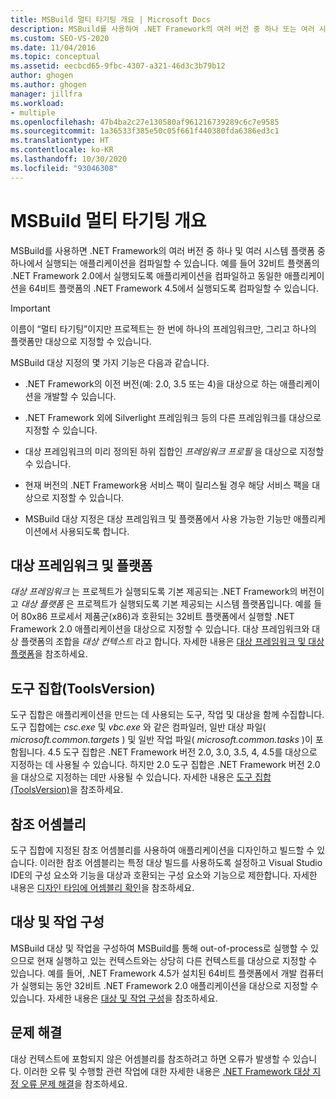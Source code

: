 ```yaml
---
title: MSBuild 멀티 타기팅 개요 | Microsoft Docs
description: MSBuild를 사용하여 .NET Framework의 여러 버전 중 하나 또는 여러 시스템 플랫폼 중 하나에서 실행되는 애플리케이션을 컴파일하는 방법을 알아봅니다.
ms.custom: SEO-VS-2020
ms.date: 11/04/2016
ms.topic: conceptual
ms.assetid: eecbcd65-9fbc-4307-a321-46d3c3b79b12
author: ghogen
ms.author: ghogen
manager: jillfra
ms.workload:
- multiple
ms.openlocfilehash: 47b4ba2c27e130580af961216739289c6c7e9585
ms.sourcegitcommit: 1a36533f385e50c05f661f440380fda6386ed3c1
ms.translationtype: HT
ms.contentlocale: ko-KR
ms.lasthandoff: 10/30/2020
ms.locfileid: "93046308"
---
```

# <a name="msbuild-multitargeting-overview"></a>MSBuild 멀티 타기팅 개요

MSBuild를 사용하면 .NET Framework의 여러 버전 중 하나 및 여러 시스템 플랫폼 중 하나에서 실행되는 애플리케이션을 컴파일할 수 있습니다. 예를 들어 32비트 플랫폼의 .NET Framework 2.0에서 실행되도록 애플리케이션을 컴파일하고 동일한 애플리케이션을 64비트 플랫폼의 .NET Framework 4.5에서 실행되도록 컴파일할 수 있습니다.

> [!IMPORTANT]
> 이름이 “멀티 타기팅”이지만 프로젝트는 한 번에 하나의 프레임워크만, 그리고 하나의 플랫폼만 대상으로 지정할 수 있습니다.

 MSBuild 대상 지정의 몇 가지 기능은 다음과 같습니다.

- .NET Framework의 이전 버전(예: 2.0, 3.5 또는 4)을 대상으로 하는 애플리케이션을 개발할 수 있습니다.

- .NET Framework 외에 Silverlight 프레임워크 등의 다른 프레임워크를 대상으로 지정할 수 있습니다.

- 대상 프레임워크의 미리 정의된 하위 집합인 *프레임워크 프로필* 을 대상으로 지정할 수 있습니다.

- 현재 버전의 .NET Framework용 서비스 팩이 릴리스될 경우 해당 서비스 팩을 대상으로 지정할 수 있습니다.

- MSBuild 대상 지정은 대상 프레임워크 및 플랫폼에서 사용 가능한 기능만 애플리케이션에서 사용되도록 합니다.

## <a name="target-framework-and-platform"></a>대상 프레임워크 및 플랫폼

 *대상 프레임워크* 는 프로젝트가 실행되도록 기본 제공되는 .NET Framework의 버전이고 *대상 플랫폼* 은 프로젝트가 실행되도록 기본 제공되는 시스템 플랫폼입니다.  예를 들어 80x86 프로세서 제품군(x86)과 호환되는 32비트 플랫폼에서 실행할 .NET Framework 2.0 애플리케이션을 대상으로 지정할 수 있습니다. 대상 프레임워크와 대상 플랫폼의 조합을 *대상 컨텍스트* 라고 합니다. 자세한 내용은 [대상 프레임워크 및 대상 플랫폼](../msbuild/msbuild-target-framework-and-target-platform.md)을 참조하세요.

## <a name="toolset-toolsversion"></a>도구 집합(ToolsVersion)

 도구 집합은 애플리케이션을 만드는 데 사용되는 도구, 작업 및 대상을 함께 수집합니다. 도구 집합에는 *csc.exe* 및 *vbc.exe* 와 같은 컴파일러, 일반 대상 파일( *microsoft.common.targets* ) 및 일반 작업 파일( *microsoft.common.tasks* )이 포함됩니다. 4\.5 도구 집합은 .NET Framework 버전 2.0, 3.0, 3.5, 4, 4.5를 대상으로 지정하는 데 사용될 수 있습니다. 하지만 2.0 도구 집합은 .NET Framework 버전 2.0을 대상으로 지정하는 데만 사용될 수 있습니다. 자세한 내용은 [도구 집합(ToolsVersion)](../msbuild/msbuild-toolset-toolsversion.md)을 참조하세요.

## <a name="reference-assemblies"></a>참조 어셈블리

 도구 집합에 지정된 참조 어셈블리를 사용하여 애플리케이션을 디자인하고 빌드할 수 있습니다. 이러한 참조 어셈블리는 특정 대상 빌드를 사용하도록 설정하고 Visual Studio IDE의 구성 요소와 기능을 대상과 호환되는 구성 요소와 기능으로 제한합니다. 자세한 내용은 [디자인 타임에 어셈블리 확인](../msbuild/resolving-assemblies-at-design-time.md)을 참조하세요.

## <a name="configure-targets-and-tasks"></a>대상 및 작업 구성

 MSBuild 대상 및 작업을 구성하여 MSBuild를 통해 out-of-process로 실행할 수 있으므로 현재 실행하고 있는 컨텍스트와는 상당히 다른 컨텍스트를 대상으로 지정할 수 있습니다.  예를 들어, .NET Framework 4.5가 설치된 64비트 플랫폼에서 개발 컴퓨터가 실행되는 동안 32비트 .NET Framework 2.0 애플리케이션을 대상으로 지정할 수 있습니다. 자세한 내용은 [대상 및 작업 구성](../msbuild/configuring-targets-and-tasks.md)을 참조하세요.

## <a name="troubleshooting"></a>문제 해결

 대상 컨텍스트에 포함되지 않은 어셈블리를 참조하려고 하면 오류가 발생할 수 있습니다. 이러한 오류 및 수행할 관련 작업에 대한 자세한 내용은 [.NET Framework 대상 지정 오류 문제 해결](../msbuild/troubleshooting-dotnet-framework-targeting-errors.md)을 참조하세요.
